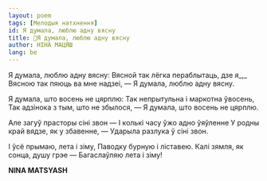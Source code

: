 ```yaml
---
layout: poem
tags: [Мелодыя натхнення]
id: Я думала, люблю адну вясну
title: 🚧Я думала, люблю адну вясну
author: НІНА МАЦЯШ
lang: be
---
```



 
Я думала, люблю адну вясну: Вясной так лёгка пераблытаць, дзе _я__,_ Вясною так пяюць ва мне надзеі, — Я думала, люблю адну вясну.

Я думала, што восень не цярплю: Так непрытульна і маркотна ўвосень, Так адзінока з тым, што не збылося, — Я думала, што восень не цярплю.

Але загуў прасторы сіні звон — I колькі часу ўжо адно ўяўленне У родны край вядзе, як у збавенне, — Ударыла разлука ў сіні звон.

I ўсё прымаю, лета і зіму, Паводку бурную і ліставею. Калі зямля, як сонца, душу грэе — Багаслаўляю лета і зіму!

**NINA MATSYASH**
